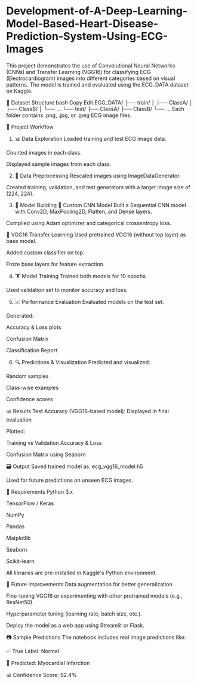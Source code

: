 # Development-of-A-Deep-Learning-Model-Based-Heart-Disease-Prediction-System-Using-ECG-Images

This project demonstrates the use of Convolutional Neural Networks (CNNs) and Transfer Learning (VGG16) for classifying ECG (Electrocardiogram) images into different categories based on visual patterns. The model is trained and evaluated using the ECG_DATA dataset on Kaggle.

📁 Dataset Structure
bash
Copy
Edit
ECG_DATA/
├── train/
│   ├── ClassA/
│   ├── ClassB/
│   └── ...
└── test/
    ├── ClassA/
    ├── ClassB/
    └── ...
Each folder contains .png, .jpg, or .jpeg ECG image files.

🧠 Project Workflow
1. 📊 Data Exploration
Loaded training and test ECG image data.

Counted images in each class.

Displayed sample images from each class.

2. 🧹 Data Preprocessing
Rescaled images using ImageDataGenerator.

Created training, validation, and test generators with a target image size of (224, 224).

3. 🧱 Model Building
🔸 Custom CNN Model
Built a Sequential CNN model with Conv2D, MaxPooling2D, Flatten, and Dense layers.

Compiled using Adam optimizer and categorical crossentropy loss.

🔸 VGG16 Transfer Learning
Used pretrained VGG16 (without top layer) as base model.

Added custom classifier on top.

Froze base layers for feature extraction.

4. 🏋️ Model Training
Trained both models for 10 epochs.

Used validation set to monitor accuracy and loss.

5. 📈 Performance Evaluation
Evaluated models on the test set.

Generated:

Accuracy & Loss plots

Confusion Matrix

Classification Report

6. 🔍 Predictions & Visualization
Predicted and visualized:

Random samples

Class-wise examples

Confidence scores

📊 Results
Test Accuracy (VGG16-based model): Displayed in final evaluation

Plotted:

Training vs Validation Accuracy & Loss

Confusion Matrix using Seaborn

🗃️ Output
Saved trained model as: ecg_vgg16_model.h5

Used for future predictions on unseen ECG images.

🧪 Requirements
Python 3.x

TensorFlow / Keras

NumPy

Pandas

Matplotlib

Seaborn

Scikit-learn

All libraries are pre-installed in Kaggle's Python environment.

🔮 Future Improvements
Data augmentation for better generalization.

Fine-tuning VGG16 or experimenting with other pretrained models (e.g., ResNet50).

Hyperparameter tuning (learning rate, batch size, etc.).

Deploy the model as a web app using Streamlit or Flask.

📷 Sample Predictions
The notebook includes real image predictions like:

✅ True Label: Normal

🤖 Predicted: Myocardial Infarction

📊 Confidence Score: 92.4%
